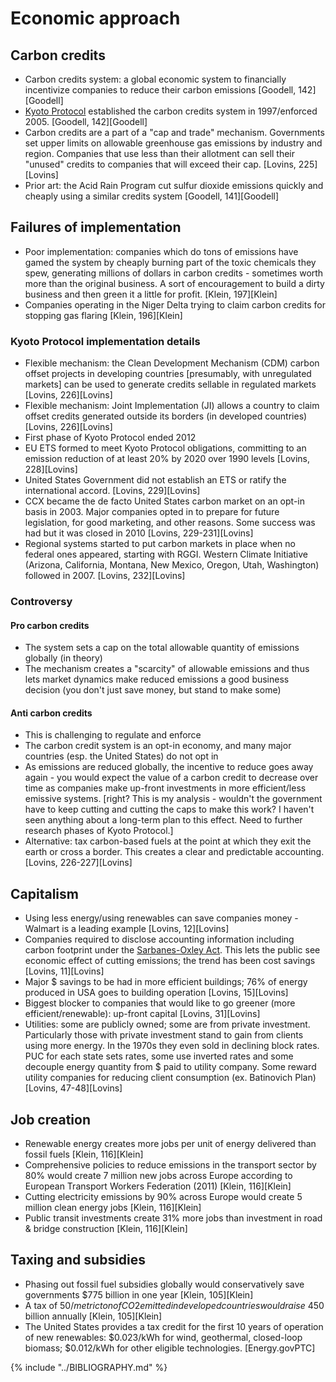 # Economic approach
## Carbon credits
* Carbon credits system: a global economic system to financially incentivize companies to reduce their carbon emissions [Goodell, 142][Goodell]
* [Kyoto Protocol](https://en.wikipedia.org/wiki/Kyoto_Protocol) established the carbon credits system in 1997/enforced 2005. [Goodell, 142][Goodell]
* Carbon credits are a part of a "cap and trade" mechanism. Governments set upper limits on allowable greenhouse gas emissions by industry and region. Companies that use less than their allotment can sell their "unused" credits to companies that will exceed their cap. [Lovins, 225][Lovins]
* Prior art: the Acid Rain Program cut sulfur dioxide emissions quickly and cheaply using a similar credits system [Goodell, 141][Goodell]

## Failures of implementation
* Poor implementation: companies which do tons of emissions have gamed the system by cheaply burning part of the toxic chemicals they spew, generating millions of dollars in carbon credits - sometimes worth more than the original business. A sort of encouragement to build a dirty business and then green it a little for profit. [Klein, 197][Klein]
* Companies operating in the Niger Delta trying to claim carbon credits for stopping gas flaring [Klein, 196][Klein]

### Kyoto Protocol implementation details
* Flexible mechanism: the Clean Development Mechanism (CDM) carbon offset projects in developing countries [presumably, with unregulated markets] can be used to generate credits sellable in regulated markets [Lovins, 226][Lovins]
* Flexible mechanism: Joint Implementation (JI) allows a country to claim offset credits generated outside its borders (in developed countries) [Lovins, 226][Lovins]
* First phase of Kyoto Protocol ended 2012
* EU ETS formed to meet Kyoto Protocol obligations, committing to an emission reduction of at least 20% by 2020 over 1990 levels [Lovins, 228][Lovins]
* United States Government did not establish an ETS or ratify the international accord. [Lovins, 229][Lovins]
* CCX became the de facto United States carbon market on an opt-in basis in 2003. Major companies opted in to prepare for future legislation, for good marketing, and other reasons. Some success was had but it was closed in 2010 [Lovins, 229-231][Lovins]
* Regional systems started to put carbon markets in place when no federal ones appeared, starting with RGGI. Western Climate Initiative (Arizona, California, Montana, New Mexico, Oregon, Utah, Washington) followed in 2007. [Lovins, 232][Lovins]

### Controversy

#### Pro carbon credits
* The system sets a cap on the total allowable quantity of emissions globally (in theory)
* The mechanism creates a "scarcity" of allowable emissions and thus lets market dynamics make reduced emissions a good business decision (you don't just save money, but stand to make some)

#### Anti carbon credits
* This is challenging to regulate and enforce
* The carbon credit system is an opt-in economy, and many major countries (esp. the United States) do not opt in
* As emissions are reduced globally, the incentive to reduce goes away again - you would expect the value of a carbon credit to decrease over time as companies make up-front investments in more efficient/less emissive systems. [right? This is my analysis - wouldn't the government have to keep cutting and cutting the caps to make this work? I haven't seen anything about a long-term plan to this effect. Need to further research phases of Kyoto Protocol.]
* Alternative: tax carbon-based fuels at the point at which they exit the earth or cross a border. This creates a clear and predictable accounting. [Lovins, 226-227][Lovins]

## Capitalism
* Using less energy/using renewables can save companies money - Walmart is a leading example [Lovins, 12][Lovins]
* Companies required to disclose accounting information including carbon footprint under the [Sarbanes-Oxley Act](https://en.wikipedia.org/wiki/Sarbanes–Oxley_Act). This lets the public see economic effect of cutting emissions; the trend has been cost savings [Lovins, 11][Lovins]
* Major $ savings to be had in more efficient buildings; 76% of energy produced in USA goes to building operation [Lovins, 15][Lovins]
* Biggest blocker to companies that would like to go greener (more efficient/renewable): up-front capital [Lovins, 31][Lovins]
* Utilities: some are publicly owned; some are from private investment. Particularly those with private investment stand to gain from clients using more energy. In the 1970s they even sold in declining block rates. PUC for each state sets rates, some use inverted rates and some decouple energy quantity from $ paid to utility company. Some reward utility companies for reducing client consumption (ex. Batinovich Plan) [Lovins, 47-48][Lovins]

## Job creation
* Renewable energy creates more jobs per unit of energy delivered than fossil fuels [Klein, 116][Klein]
* Comprehensive policies to reduce emissions in the transport sector by 80% would create 7 million new jobs across Europe according to European Transport Workers Federation (2011) [Klein, 116][Klein]
* Cutting electricity emissions by 90% across Europe would create 5 million clean energy jobs [Klein, 116][Klein]
* Public transit investments create 31% more jobs than investment in road & bridge construction [Klein, 116][Klein]

## Taxing and subsidies
* Phasing out fossil fuel subsidies globally would conservatively save governments $775 billion in one year [Klein, 105][Klein]
* A tax of $50/metric ton of CO2 emitted in developed countries would raise ~$450 billion annually [Klein, 105][Klein]
* The United States provides a tax credit for the first 10 years of operation of new renewables: $0.023/kWh for wind, geothermal, closed-loop biomass; $0.012/kWh for other eligible technologies. [Energy.govPTC]

{% include "../BIBLIOGRAPHY.md" %}
